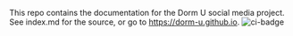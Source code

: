 This repo contains the documentation for the Dorm U social media project. See index.md for the source, or go to https://dorm-u.github.io.
![ci-badge](https://github.com/dorm-u/dorm-u-app/workflows/ci-dorm-u/badge.svg)
